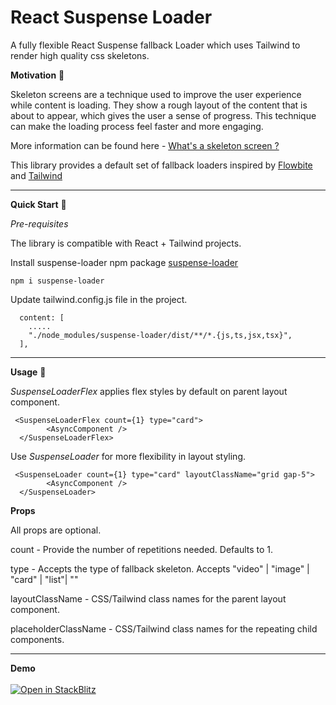 # React Suspense Loader

A fully flexible React Suspense fallback Loader which uses Tailwind to render high quality css skeletons.

**Motivation** :gem:

Skeleton screens are a technique used to improve the user experience while content is loading. They show a rough layout of the content that is about to appear, which gives the user a sense of progress. This technique can make the loading process feel faster and more engaging.

More information can be found here - [What's a skeleton screen ?](https://www.uxdesigninstitute.com/blog/whats-a-skeleton-screen/)

This library provides a default set of fallback loaders inspired by [Flowbite](https://flowbite.com/) and [Tailwind](https://tailwindcss.com/)

<hr/>

**Quick Start** :rocket:

*Pre-requisites*
<p>The library is compatible with React + Tailwind projects.</p>

Install suspense-loader npm package [suspense-loader](https://www.npmjs.com/package/suspense-loader)

```
npm i suspense-loader
```

Update tailwind.config.js file in the project.

```
  content: [
    .....
    "./node_modules/suspense-loader/dist/**/*.{js,ts,jsx,tsx}",
  ],
```
<hr/>

**Usage** :book:

_SuspenseLoaderFlex_ applies flex styles by default on parent layout component.

```
 <SuspenseLoaderFlex count={1} type="card">
        <AsyncComponent />
  </SuspenseLoaderFlex>
```

Use _SuspenseLoader_ for more flexibility in layout styling.

```
 <SuspenseLoader count={1} type="card" layoutClassName="grid gap-5">
        <AsyncComponent />
  </SuspenseLoader>
```

**Props**

All props are optional.

<p> count - Provide the number of repetitions needed. Defaults to 1.</p>
<p> type - Accepts the type of fallback skeleton. Accepts "video" | "image" | "card" | "list"| ""</p>
<p> layoutClassName - CSS/Tailwind class names for the parent layout component.</p>
<p> placeholderClassName - CSS/Tailwind class names for the repeating child components. </p>

<hr/>

**Demo**
<br/>
<br/>
[![Open in StackBlitz](https://developer.stackblitz.com/img/open_in_stackblitz.svg)](https://stackblitz.com/edit/stackblitz-starters-7mewue?file=src%2FApp.tsx)

